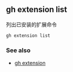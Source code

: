 

## gh extension list

列出已安装的扩展命令

```
gh extension list
```

### See also

-   [gh extension](./gh_extension)
